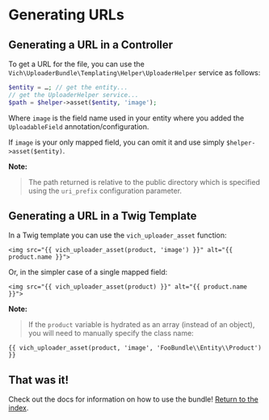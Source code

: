 Generating URLs
===============

## Generating a URL in a Controller

To get a URL for the file, you can use the `Vich\UploaderBundle\Templating\Helper\UploaderHelper`
service as follows:

``` php
$entity = …; // get the entity...
// get the UploaderHelper service...
$path = $helper->asset($entity, 'image');
```

Where `image` is the field name used in your entity where you added the
`UploadableField` annotation/configuration.

If `image` is your only mapped field, you can omit it and use simply `$helper->asset($entity)`.

**Note:**

> The path returned is relative to the public directory which is specified
> using the `uri_prefix` configuration parameter.


## Generating a URL in a Twig Template

In a Twig template you can use the `vich_uploader_asset` function:

``` twig
<img src="{{ vich_uploader_asset(product, 'image') }}" alt="{{ product.name }}">
```

Or, in the simpler case of a single mapped field:

``` twig
<img src="{{ vich_uploader_asset(product) }}" alt="{{ product.name }}">

```

**Note:**

> If the `product` variable is hydrated as an array (instead of an object), you
> will need to manually specify the class name:

```html+jinja
{{ vich_uploader_asset(product, 'image', 'FooBundle\\Entity\\Product') }}
```


## That was it!

Check out the docs for information on how to use the bundle! [Return to the
index](index.md).
